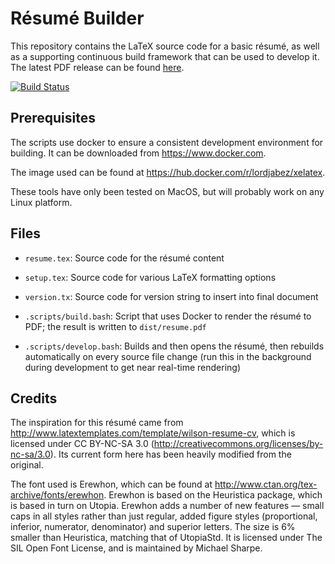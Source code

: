 # Résumé Builder

This repository contains the LaTeX source code for a basic résumé, as well as a
supporting continuous build framework that can be used to develop it. The latest
PDF release can be found [here](https://github.com/lordjabez/resume/releases/latest).

[![Build Status](https://github.com/lordjabez/resume/actions/workflows/build.yml/badge.svg)](https://github.com/lordjabez/file-memoizer/actions/workflows/build.yml)


## Prerequisites

The scripts use docker to ensure a consistent development environment
for building. It can be downloaded from <https://www.docker.com>.

The image used can be found at <https://hub.docker.com/r/lordjabez/xelatex>.

These tools have only been tested on MacOS, but will probably work on any Linux platform.


## Files

*   `resume.tex`: Source code for the résumé content

*   `setup.tex`: Source code for various LaTeX formatting options

*   `version.tx`: Source code for version string to insert into final document

*   `.scripts/build.bash`: Script that uses Docker to render the résumé to PDF; the result is written to `dist/resume.pdf`

*   `.scripts/develop.bash`: Builds and then opens the résumé, then rebuilds automatically on every source
    file change (run this in the background during development to get near real-time rendering)


## Credits

The inspiration for this résumé came from <http://www.latextemplates.com/template/wilson-resume-cv>,
which is licensed under CC BY-NC-SA 3.0 (<http://creativecommons.org/licenses/by-nc-sa/3.0>). Its
current form here has been heavily modified from the original.

The font used is Erewhon, which can be found at <http://www.ctan.org/tex-archive/fonts/erewhon>.
Erewhon is based on the Heuristica package, which is based in turn on Utopia. Erewhon adds a
number of new features — small caps in all styles rather than just regular, added figure styles
(proportional, inferior, numerator, denominator) and superior letters. The size is 6% smaller
than Heuristica, matching that of UtopiaStd. It is licensed under The SIL Open Font License,
and is maintained by Michael Sharpe.
